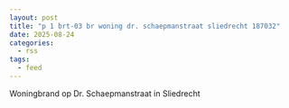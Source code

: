 ```yaml
---
layout: post
title: "p 1 brt-03 br woning dr. schaepmanstraat sliedrecht 187032"
date: 2025-08-24
categories: 
  - rss
tags: 
  - feed
---
```


Woningbrand op Dr. Schaepmanstraat in Sliedrecht
